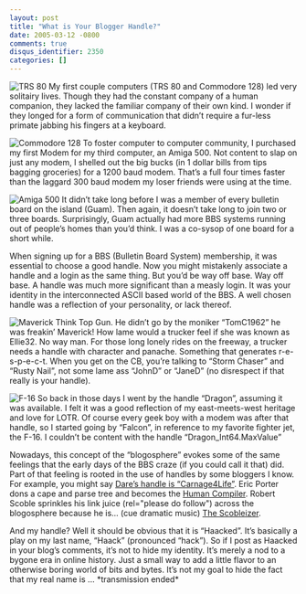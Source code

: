 ```yaml
---
layout: post
title: "What is Your Blogger Handle?"
date: 2005-03-12 -0800
comments: true
disqus_identifier: 2350
categories: []
---
```

![TRS 80](/images/Trs80.jpg) My first couple computers (TRS 80 and
Commodore 128) led very solitairy lives. Though they had the constant
company of a human companion, they lacked the familiar company of their
own kind. I wonder if they longed for a form of communication that
didn’t require a fur-less primate jabbing his fingers at a keyboard.

![Commodore 128](/images/Commodore128.jpg) To foster computer to
computer community, I purchased my first Modem for my third computer, an
Amiga 500. Not content to slap on just any modem, I shelled out the big
bucks (in 1 dollar bills from tips bagging groceries) for a 1200 baud
modem. That’s a full four times faster than the laggard 300 baud modem
my loser friends were using at the time.

![Amiga 500](/images/Amiga500.jpg) It didn’t take long before I was a
member of every bulletin board on the island (Guam). Then again, it
doesn’t take long to join two or three boards. Surprisingly, Guam
actually had more BBS systems running out of people’s homes than you’d
think. I was a co-sysop of one board for a short while.

When signing up for a BBS (Bulletin Board System) membership, it was
essential to choose a good handle. Now you might mistakenly associate a
handle and a login as the same thing. But you’d be way off base. Way off
base. A handle was much more significant than a measly login. It was
your identity in the interconnected ASCII based world of the BBS. A well
chosen handle was a reflection of your personality, or lack thereof.

![Maverick](/images/Maverick.jpg) Think Top Gun. He didn’t go by the
moniker “TomC1962” he was freakin’ Maverick! How lame would a trucker
feel if she was known as Ellie32. No way man. For those long lonely
rides on the freeway, a trucker needs a handle with character and
panache. Something that generates r-e-s-p-e-c-t. When you get on the CB,
you’re talking to “Storm Chaser” and “Rusty Nail”, not some lame ass
“JohnD” or “JaneD” (no disrespect if that really is your handle).

![F-16](/images/F16.jpg) So back in those days I went by the handle
“Dragon”, assuming it was available. I felt it was a good reflection of
my east-meets-west heritage and love for LOTR. Of course every geek boy
with a modem was after that handle, so I started going by “Falcon”, in
reference to my favorite fighter jet, the F-16. I couldn’t be content
with the handle “Dragon\_Int64.MaxValue”

Nowadays, this concept of the “blogosphere” evokes some of the same
feelings that the early days of the BBS craze (if you could call it
that) did. Part of that feeling is rooted in the use of handles by some
bloggers I know. For example, you might say [Dare’s handle is
“Carnage4Life”](http://www.25hoursaday.com/weblog/). Eric Porter dons a
cape and parse tree and becomes the [Human
Compiler](http://weblogs.asp.net/eporter/). Robert Scoble sprinkles his
link juice (rel="please do follow") across the blogosphere because he
is... (cue dramatic music) [The
Scobleizer](http://www.scobleizer.com/linkblog/).

And my handle? Well it should be obvious that it is “Haacked”. It’s
basically a play on my last name, “Haack” (pronounced “hack”). So if I
post as Haacked in your blog’s comments, it’s not to hide my identity.
It’s merely a nod to a bygone era in online history. Just a small way to
add a little flavor to an otherwise boring world of bits and bytes. It’s
not my goal to hide the fact that my real name is ... \*transmission
ended\*

